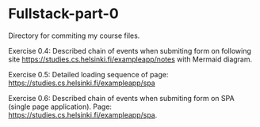 # Fullstack-part-0

Directory for commiting my course files.

 Exercise 0.4: Described chain of events when submiting form on following site https://studies.cs.helsinki.fi/exampleapp/notes with Mermaid diagram.

 Exercise 0.5: Detailed loading sequence of page: https://studies.cs.helsinki.fi/exampleapp/spa
 
 
 Exercise 0.6: Described chain of events when submiting form on SPA (single page application). Page: https://studies.cs.helsinki.fi/exampleapp/spa.

 
